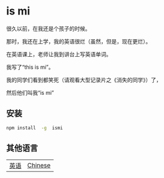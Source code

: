 # is mi

很久以前，在我还是个孩子的时候。

那时，我还在上学，我的英语很烂（虽然，但是，现在更烂）。

在英语课上，老师让我到讲台上写英语单词。

我写了“this is mi”。

我的同学们看到都笑死（请观看大型记录片之《消失的同学》）了，

然后他们叫我“is mi”

## 安装

```sh
npm install  -g  ismi
```

## 其他语言

<table><tr>
<td><a href="https://github.com/lmssee/ismi/blob/main/ReadMe.md"  target="_self">英语</a></td>
<td><a href="https://github.com/lmssee/ismi/blob/main/自述文件.md"  target="_self">Chinese</a></td>
</tr></table>
